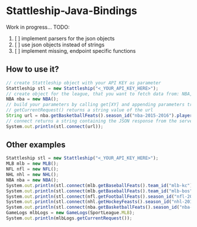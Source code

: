 # Stattleship-Java-Bindings
Work in progress... 
TODO:

1. [ ] implement parsers for the json objects
2. [ ] use json objects instead of strings
3. [ ] implement missing, endpoint specific functions

## How to use it?
```javascript
// create Stattleship object with your API KEY as parameter
Stattleship stl = new Stattleship("<_YOUR_API_KEY_HERE>");
// create object for the league, that you want to fetch data from: NBA,NFL,MLB,NHL
NBA nba = new NBA();
// build your parameters by calling get[XY] and appending parameters trough functions. 
// getCurrentRequest() returns a string value of the url
String url = nba.getBasketballFeats().season_id("nba-2015-2016").player_id("nba-lebron-james").getCurrentRequest();
// connect returns a string containing the JSON response from the server
System.out.println(stl.connect(url));
```


## Other examples

```javascript
Stattleship stl = new Stattleship("<_YOUR_API_KEY_HERE>");
MLB mlb = new MLB();
NFL nfl = new NFL();
NHL nhl = new NHL();
NBA nba = new NBA();
System.out.println(stl.connect(mlb.getBaseballFeats().team_id("mlb-kc").player_id("mlb-eric-hosmer").getCurrentRequest()));
System.out.println(stl.connect(mlb.getBaseballFeats().team_id("mlb-bos").getCurrentRequest()));
System.out.println(stl.connect(nfl.getFootballFeats().season_id("nfl-2015-2016").week(6).getCurrentRequest()));
System.out.println(stl.connect(nhl.getHockeyFeasts().season_id("nhl-2015-2016").getCurrentRequest()));
System.out.println(stl.connect(nba.getBasketballFeats().season_id("nba-2015-2016").player_id("nba-lebron-james").getCurrentRequest()));
GameLogs mlbLogs = new GameLogs(SportLeague.MLB);
System.out.println(mlbLogs.getCurrentRequest());
```
